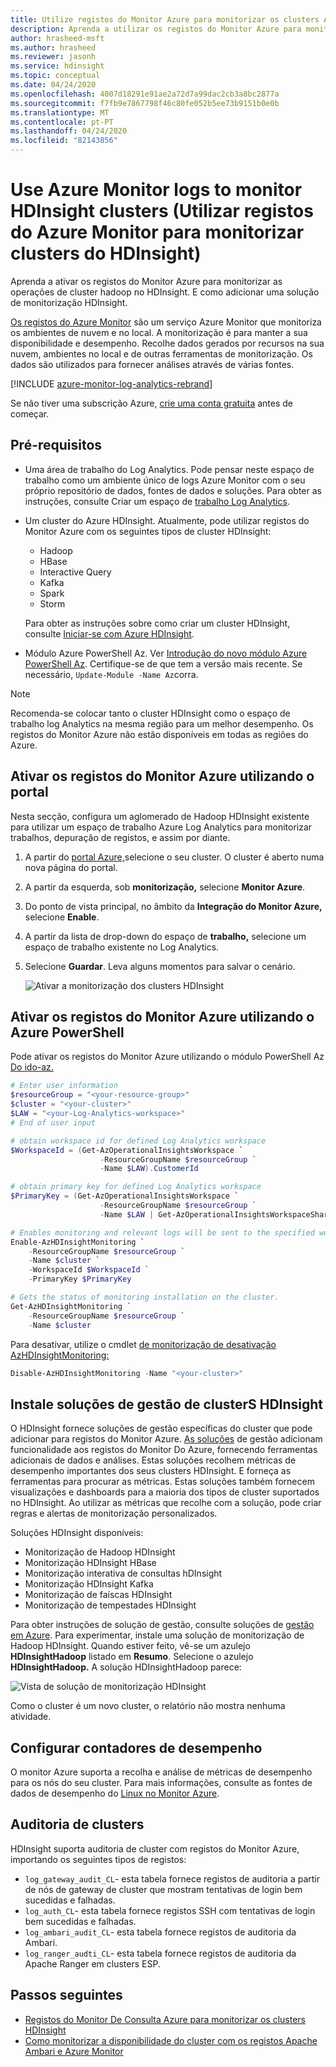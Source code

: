 ```yaml
---
title: Utilize registos do Monitor Azure para monitorizar os clusters Azure HDInsight
description: Aprenda a utilizar os registos do Monitor Azure para monitorizar os trabalhos em funcionamento num cluster HDInsight.
author: hrasheed-msft
ms.author: hrasheed
ms.reviewer: jasonh
ms.service: hdinsight
ms.topic: conceptual
ms.date: 04/24/2020
ms.openlocfilehash: 4007d18291e91ae2a72d7a99dac2cb3a8bc2877a
ms.sourcegitcommit: f7fb9e7867798f46c80fe052b5ee73b9151b0e0b
ms.translationtype: MT
ms.contentlocale: pt-PT
ms.lasthandoff: 04/24/2020
ms.locfileid: "82143856"
---
```

# <a name="use-azure-monitor-logs-to-monitor-hdinsight-clusters"></a>Use Azure Monitor logs to monitor HDInsight clusters (Utilizar registos do Azure Monitor para monitorizar clusters do HDInsight)

Aprenda a ativar os registos do Monitor Azure para monitorizar as operações de cluster hadoop no HDInsight. E como adicionar uma solução de monitorização HDInsight.

[Os registos do Azure Monitor](../log-analytics/log-analytics-overview.md) são um serviço Azure Monitor que monitoriza os ambientes de nuvem e no local. A monitorização é para manter a sua disponibilidade e desempenho. Recolhe dados gerados por recursos na sua nuvem, ambientes no local e de outras ferramentas de monitorização. Os dados são utilizados para fornecer análises através de várias fontes.

[!INCLUDE [azure-monitor-log-analytics-rebrand](../../includes/azure-monitor-log-analytics-rebrand.md)]

Se não tiver uma subscrição Azure, [crie uma conta gratuita](https://azure.microsoft.com/free/) antes de começar.

## <a name="prerequisites"></a>Pré-requisitos

* Uma área de trabalho do Log Analytics. Pode pensar neste espaço de trabalho como um ambiente único de logs Azure Monitor com o seu próprio repositório de dados, fontes de dados e soluções. Para obter as instruções, consulte Criar um espaço de [trabalho Log Analytics](../azure-monitor/learn/quick-collect-azurevm.md#create-a-workspace).

* Um cluster do Azure HDInsight. Atualmente, pode utilizar registos do Monitor Azure com os seguintes tipos de cluster HDInsight:

  * Hadoop
  * HBase
  * Interactive Query
  * Kafka
  * Spark
  * Storm

  Para obter as instruções sobre como criar um cluster HDInsight, consulte [Iniciar-se com Azure HDInsight](hadoop/apache-hadoop-linux-tutorial-get-started.md).  

* Módulo Azure PowerShell Az.  Ver [Introdução do novo módulo Azure PowerShell Az](https://docs.microsoft.com/powershell/azure/new-azureps-module-az). Certifique-se de que tem a versão mais recente. Se necessário, `Update-Module -Name Az`corra.

> [!NOTE]  
> Recomenda-se colocar tanto o cluster HDInsight como o espaço de trabalho log Analytics na mesma região para um melhor desempenho. Os registos do Monitor Azure não estão disponíveis em todas as regiões do Azure.

## <a name="enable-azure-monitor-logs-by-using-the-portal"></a>Ativar os registos do Monitor Azure utilizando o portal

Nesta secção, configura um aglomerado de Hadoop HDInsight existente para utilizar um espaço de trabalho Azure Log Analytics para monitorizar trabalhos, depuração de registos, e assim por diante.

1. A partir do [portal Azure,](https://portal.azure.com/)selecione o seu cluster. O cluster é aberto numa nova página do portal.

1. A partir da esquerda, sob **monitorização,** selecione **Monitor Azure**.

1. Do ponto de vista principal, no âmbito da **Integração do Monitor Azure,** selecione **Enable**.

1. A partir da lista de drop-down do espaço de **trabalho,** selecione um espaço de trabalho existente no Log Analytics.

1. Selecione **Guardar**.  Leva alguns momentos para salvar o cenário.

    ![Ativar a monitorização dos clusters HDInsight](./media/hdinsight-hadoop-oms-log-analytics-tutorial/azure-portal-monitoring.png "Ativar a monitorização dos clusters HDInsight")

## <a name="enable-azure-monitor-logs-by-using-azure-powershell"></a>Ativar os registos do Monitor Azure utilizando o Azure PowerShell

Pode ativar os registos do Monitor Azure utilizando o módulo PowerShell Az [Do ido-az.](https://docs.microsoft.com/powershell/module/az.hdinsight/enable-azhdinsightmonitoring)

```powershell
# Enter user information
$resourceGroup = "<your-resource-group>"
$cluster = "<your-cluster>"
$LAW = "<your-Log-Analytics-workspace>"
# End of user input

# obtain workspace id for defined Log Analytics workspace
$WorkspaceId = (Get-AzOperationalInsightsWorkspace `
                    -ResourceGroupName $resourceGroup `
                    -Name $LAW).CustomerId

# obtain primary key for defined Log Analytics workspace
$PrimaryKey = (Get-AzOperationalInsightsWorkspace `
                    -ResourceGroupName $resourceGroup `
                    -Name $LAW | Get-AzOperationalInsightsWorkspaceSharedKeys).PrimarySharedKey

# Enables monitoring and relevant logs will be sent to the specified workspace.
Enable-AzHDInsightMonitoring `
    -ResourceGroupName $resourceGroup `
    -Name $cluster `
    -WorkspaceId $WorkspaceId `
    -PrimaryKey $PrimaryKey

# Gets the status of monitoring installation on the cluster.
Get-AzHDInsightMonitoring `
    -ResourceGroupName $resourceGroup `
    -Name $cluster
```

Para desativar, utilize o cmdlet [de monitorização de desativação AzHDInsightMonitoring:](https://docs.microsoft.com/powershell/module/az.hdinsight/disable-azhdinsightmonitoring)

```powershell
Disable-AzHDInsightMonitoring -Name "<your-cluster>"
```

## <a name="install-hdinsight-cluster-management-solutions"></a>Instale soluções de gestão de clusterS HDInsight

O HDInsight fornece soluções de gestão específicas do cluster que pode adicionar para registos do Monitor Azure. [As soluções](../log-analytics/log-analytics-add-solutions.md) de gestão adicionam funcionalidade aos registos do Monitor Do Azure, fornecendo ferramentas adicionais de dados e análises. Estas soluções recolhem métricas de desempenho importantes dos seus clusters HDInsight. E forneça as ferramentas para procurar as métricas. Estas soluções também fornecem visualizações e dashboards para a maioria dos tipos de cluster suportados no HDInsight. Ao utilizar as métricas que recolhe com a solução, pode criar regras e alertas de monitorização personalizados.

Soluções HDInsight disponíveis:

* Monitorização de Hadoop HDInsight
* Monitorização HDInsight HBase
* Monitorização interativa de consultas hDInsight
* Monitorização HDInsight Kafka
* Monitorização de faíscas HDInsight
* Monitorização de tempestades HDInsight

Para obter instruções de solução de gestão, consulte soluções de [gestão em Azure](../azure-monitor/insights/solutions.md#install-a-monitoring-solution). Para experimentar, instale uma solução de monitorização de Hadoop HDInsight. Quando estiver feito, vê-se um azulejo **HDInsightHadoop** listado em **Resumo**. Selecione o azulejo **HDInsightHadoop.** A solução HDInsightHadoop parece:

![Vista de solução de monitorização HDInsight](media/hdinsight-hadoop-oms-log-analytics-tutorial/hdinsight-oms-hdinsight-hadoop-monitoring-solution.png)

Como o cluster é um novo cluster, o relatório não mostra nenhuma atividade.

## <a name="configuring-performance-counters"></a>Configurar contadores de desempenho

O monitor Azure suporta a recolha e análise de métricas de desempenho para os nós do seu cluster. Para mais informações, consulte as fontes de dados de desempenho do [Linux no Monitor Azure](https://docs.microsoft.com/azure/azure-monitor/platform/data-sources-performance-counters#linux-performance-counters).

## <a name="cluster-auditing"></a>Auditoria de clusters

HDInsight suporta auditoria de cluster com registos do Monitor Azure, importando os seguintes tipos de registos:

* `log_gateway_audit_CL`- esta tabela fornece registos de auditoria a partir de nós de gateway de cluster que mostram tentativas de login bem sucedidas e falhadas.
* `log_auth_CL`- esta tabela fornece registos SSH com tentativas de login bem sucedidas e falhadas.
* `log_ambari_audit_CL`- esta tabela fornece registos de auditoria da Ambari.
* `log_ranger_audti_CL`- esta tabela fornece registos de auditoria da Apache Ranger em clusters ESP.

## <a name="next-steps"></a>Passos seguintes

* [Registos do Monitor De Consulta Azure para monitorizar os clusters HDInsight](hdinsight-hadoop-oms-log-analytics-use-queries.md)
* [Como monitorizar a disponibilidade do cluster com os registos Apache Ambari e Azure Monitor](./hdinsight-cluster-availability.md)
